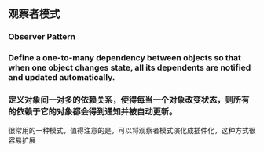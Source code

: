 
## 观察者模式
### Observer Pattern

### Define a one-to-many dependency between objects so that when one object changes state, all its dependents are notified and updated automatically.
### 定义对象间一对多的依赖关系，使得每当一个对象改变状态，则所有的依赖于它的对象都会得到通知并被自动更新。

很常用的一种模式，值得注意的是，可以将观察者模式演化成插件化，这种方式很容易扩展
> 
